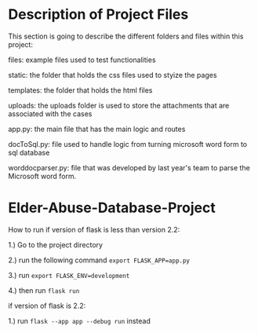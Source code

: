 # Description of Project Files
This section is going to describe the different folders and files within this project:

files: example files used to test functionalities

static: the folder that holds the css files used to styize the pages

templates: the folder that holds the html files

uploads: the uploads folder is used to store the attachments that are associated with the cases

app.py: the main file that has the main logic and routes

docToSql.py: file used to handle logic from turning microsoft word form to sql database

worddocparser.py: file that was developed by last year's team to parse the Microsoft word form. 



# Elder-Abuse-Database-Project
How to run if version of flask is less than version 2.2:

1.) Go to the project directory 

2.) run the following command `export FLASK_APP=app.py`

3.) run `export FLASK_ENV=development`

4.) then run `flask run`


if version of flask is 2.2:

1.) run `flask --app app --debug run` instead
